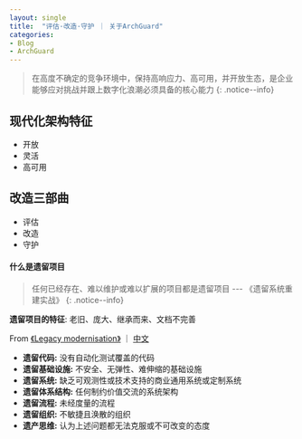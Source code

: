 ```yaml
---
layout: single
title:  "评估·改造·守护 ｜ 关于ArchGuard"
categories:
- Blog
- ArchGuard
---
```


> 在高度不确定的竞争环境中，保持高响应力、高可用，并开放生态，是企业能够应对挑战并跟上数字化浪潮必须具备的核心能力
{: .notice--info}

## 现代化架构特征
* 开放
* 灵活
* 高可用

## 改造三部曲
* 评估
* 改造
* 守护

#### 什么是遗留项目

> 任何已经存在、难以维护或难以扩展的项目都是遗留项目
>                      --- 《遗留系统重建实战》
{: .notice--info}

**遗留项目的特征**: 老旧、庞大、继承而来、文档不完善

From 
[《Legacy modernisation》](https://www.thoughtworks.com/live-series-uk/content/legacy-modernisation)
｜ [中文](http://wiki.saraqian.cn/Reading/Legacy%20Modernisation.html#what-do-we-mean-by-legacy)

* **遗留代码:** 没有自动化测试覆盖的代码
* **遗留基础设施:** 不安全、无弹性、难伸缩的基础设施
* **遗留系统:** 缺乏可观测性或技术支持的商业通用系统或定制系统
* **遗留体系结构:** 任何制约价值交流的系统架构
* **遗留流程:** 未经度量的流程
* **遗留组织:** 不敏捷且涣散的组织
* **遗产思维:** 认为上述问题都无法克服或不可改变的态度






